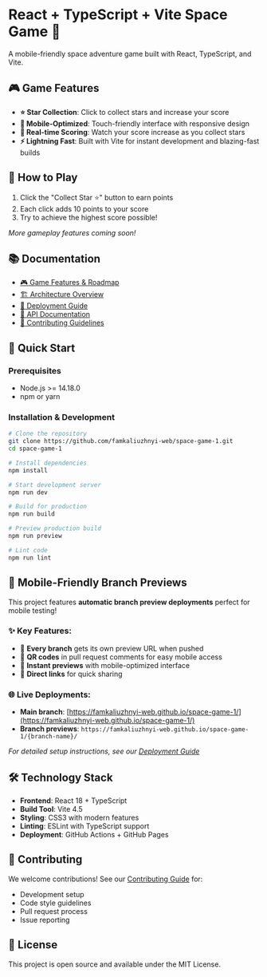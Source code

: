 # React + TypeScript + Vite Space Game 🚀

A mobile-friendly space adventure game built with React, TypeScript, and Vite.

## 🎮 Game Features

- **⭐ Star Collection**: Click to collect stars and increase your score
- **📱 Mobile-Optimized**: Touch-friendly interface with responsive design
- **🚀 Real-time Scoring**: Watch your score increase as you collect stars
- **⚡ Lightning Fast**: Built with Vite for instant development and blazing-fast builds

## 🎯 How to Play

1. Click the "Collect Star ⭐" button to earn points
2. Each click adds 10 points to your score
3. Try to achieve the highest score possible!

*More gameplay features coming soon!*

## 📚 Documentation

- [🎮 Game Features & Roadmap](docs/GAME_FEATURES.md)
- [🏗️ Architecture Overview](docs/ARCHITECTURE.md)
- [🚀 Deployment Guide](docs/DEPLOYMENT.md)
- [📖 API Documentation](docs/API.md)
- [🤝 Contributing Guidelines](CONTRIBUTING.md)

## 🚀 Quick Start

### Prerequisites
- Node.js >= 14.18.0
- npm or yarn

### Installation & Development
```bash
# Clone the repository
git clone https://github.com/famkaliuzhnyi-web/space-game-1.git
cd space-game-1

# Install dependencies
npm install

# Start development server
npm run dev

# Build for production
npm run build

# Preview production build
npm run preview

# Lint code
npm run lint
```

## 📱 Mobile-Friendly Branch Previews

This project features **automatic branch preview deployments** perfect for mobile testing!

### ✨ Key Features:
- 🔄 **Every branch** gets its own preview URL when pushed
- 📱 **QR codes** in pull request comments for easy mobile access
- 🚀 **Instant previews** with mobile-optimized interface
- 🔗 **Direct links** for quick sharing

### 🌐 Live Deployments:
- **Main branch**: [https://famkaliuzhnyi-web.github.io/space-game-1/](https://famkaliuzhnyi-web.github.io/space-game-1/)
- **Branch previews**: `https://famkaliuzhnyi-web.github.io/space-game-1/{branch-name}/`

*For detailed setup instructions, see our [Deployment Guide](docs/DEPLOYMENT.md)*

## 🛠️ Technology Stack

- **Frontend**: React 18 + TypeScript
- **Build Tool**: Vite 4.5
- **Styling**: CSS3 with modern features
- **Linting**: ESLint with TypeScript support
- **Deployment**: GitHub Actions + GitHub Pages

## 🤝 Contributing

We welcome contributions! See our [Contributing Guide](CONTRIBUTING.md) for:
- Development setup
- Code style guidelines
- Pull request process
- Issue reporting

## 📄 License

This project is open source and available under the MIT License.
